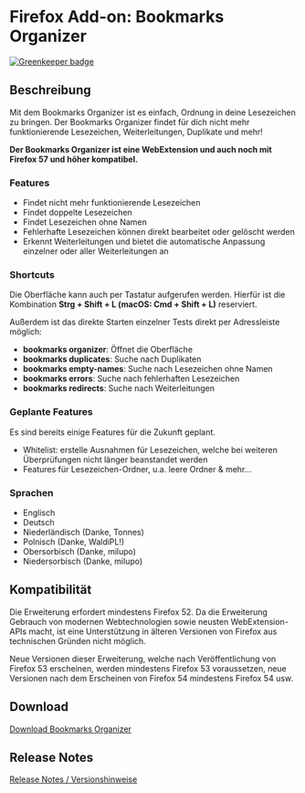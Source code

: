 # Firefox Add-on: Bookmarks Organizer

[![Greenkeeper badge](https://badges.greenkeeper.io/cadeyrn/bookmarks-organizer.svg)](https://greenkeeper.io/)

## Beschreibung

Mit dem Bookmarks Organizer ist es einfach, Ordnung in deine Lesezeichen zu bringen. Der Bookmarks Organizer findet für
dich nicht mehr funktionierende Lesezeichen, Weiterleitungen, Duplikate und mehr!

**Der Bookmarks Organizer ist eine WebExtension und auch noch mit Firefox 57 und höher kompatibel.**

### Features

- Findet nicht mehr funktionierende Lesezeichen
- Findet doppelte Lesezeichen
- Findet Lesezeichen ohne Namen
- Fehlerhafte Lesezeichen können direkt bearbeitet oder gelöscht werden
- Erkennt Weiterleitungen und bietet die automatische Anpassung einzelner oder aller Weiterleitungen an

### Shortcuts

Die Oberfläche kann auch per Tastatur aufgerufen werden. Hierfür ist die Kombination **Strg + Shift + L
(macOS: Cmd + Shift + L)** reserviert.

Außerdem ist das direkte Starten einzelner Tests direkt per Adressleiste möglich:

- **bookmarks organizer**: Öffnet die Oberfläche
- **bookmarks duplicates**: Suche nach Duplikaten
- **bookmarks empty-names**: Suche nach Lesezeichen ohne Namen
- **bookmarks errors**: Suche nach fehlerhaften Lesezeichen
- **bookmarks redirects**: Suche nach Weiterleitungen

### Geplante Features

Es sind bereits einige Features für die Zukunft geplant.

- Whitelist: erstelle Ausnahmen für Lesezeichen, welche bei weiteren Überprüfungen nicht länger beanstandet werden
- Features für Lesezeichen-Ordner, u.a. leere Ordner
& mehr…

### Sprachen

- Englisch
- Deutsch
- Niederländisch (Danke, Tonnes)
- Polnisch (Danke, WaldiPL!)
- Obersorbisch (Danke, milupo)
- Niedersorbisch (Danke, milupo)

## Kompatibilität

Die Erweiterung erfordert mindestens Firefox 52. Da die Erweiterung Gebrauch von modernen Webtechnologien sowie neusten
WebExtension-APIs macht, ist eine Unterstützung in älteren Versionen von Firefox aus technischen Gründen nicht möglich.

Neue Versionen dieser Erweiterung, welche nach Veröffentlichung von Firefox 53 erscheinen, werden mindestens Firefox 53
voraussetzen, neue Versionen nach dem Erscheinen von Firefox 54 mindestens Firefox 54 usw.

## Download

[Download Bookmarks Organizer](https://addons.mozilla.org/de/firefox/addon/bookmarks-organizer/)

## Release Notes

[Release Notes / Versionshinweise](CHANGELOG.md "Release Notes")
